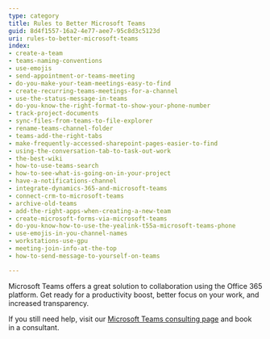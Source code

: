```yaml
---
type: category
title: Rules to Better Microsoft Teams
guid: 8d4f1557-16a2-4e77-aee7-95c8d3c5123d
uri: rules-to-better-microsoft-teams
index:
- create-a-team
- teams-naming-conventions
- use-emojis
- send-appointment-or-teams-meeting
- do-you-make-your-team-meetings-easy-to-find
- create-recurring-teams-meetings-for-a-channel
- use-the-status-message-in-teams
- do-you-know-the-right-format-to-show-your-phone-number
- track-project-documents
- sync-files-from-teams-to-file-explorer
- rename-teams-channel-folder
- teams-add-the-right-tabs
- make-frequently-accessed-sharepoint-pages-easier-to-find
- using-the-conversation-tab-to-task-out-work
- the-best-wiki
- how-to-use-teams-search
- how-to-see-what-is-going-on-in-your-project
- have-a-notifications-channel
- integrate-dynamics-365-and-microsoft-teams
- connect-crm-to-microsoft-teams
- archive-old-teams
- add-the-right-apps-when-creating-a-new-team
- create-microsoft-forms-via-microsoft-teams
- do-you-know-how-to-use-the-yealink-t55a-microsoft-teams-phone
- use-emojis-in-you-channel-names
- workstations-use-gpu
- meeting-join-info-at-the-top
- how-to-send-message-to-yourself-on-teams

---
```


Microsoft Teams offers a great solution to collaboration using the Office 365 platform. Get ready for a productivity boost, better focus on your work, and increased transparency.

If you still need help, visit our [Microsoft Teams consulting page](https://www.ssw.com.au/ssw/Consulting/Microsoft-Teams.aspx) and book in a consultant.
